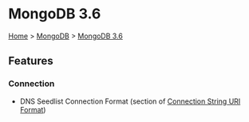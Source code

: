 # MongoDB 3.6

[Home](../readme.md) > [MongoDB](./mongodb.md) > [MongoDB 3.6](./mongo3.6.md)

## Features

### Connection

- DNS Seedlist Connection Format (section of [Connection String URI Format](https://docs.mongodb.com/manual/reference/connection-string/))
